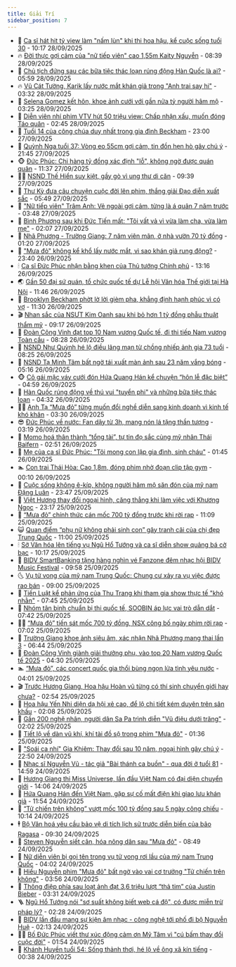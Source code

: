 ```yaml
---
title: Giải Trí
sidebar_position: 7
---
```


<!-- dantri-giai-tri:START -->
- 🤩 [Ca sĩ hát hit tỷ view làm &quot;nấm lùn&quot; khi thi hoa hậu, kể cuộc sống tuổi 30](https://dantri.com.vn/giai-tri/ca-si-hat-hit-ty-view-lam-nam-lun-khi-thi-hoa-hau-ke-cuoc-song-tuoi-30-20250928131507716.htm) - 10:17 28/09/2025
- 🔥 [Đời thực gợi cảm của &quot;nữ tiếp viên&quot; cao 1,55m Kaity Nguyễn](https://dantri.com.vn/giai-tri/doi-thuc-goi-cam-cua-nu-tiep-vien-cao-155m-kaity-nguyen-20250928143547077.htm) - 08:39 28/09/2025
- 🚀 [Chủ tịch đứng sau các bữa tiệc thác loạn rúng động Hàn Quốc là ai?](https://dantri.com.vn/giai-tri/chu-tich-dung-sau-cac-bua-tiec-thac-loan-rung-dong-han-quoc-la-ai-20250928121136264.htm) - 05:59 28/09/2025
- 🔥 [Vũ Cát Tường, Karik lấy nước mắt khán giả trong &quot;Anh trai say hi&quot;](https://dantri.com.vn/giai-tri/vu-cat-tuong-karik-lay-nuoc-mat-khan-gia-trong-anh-trai-say-hi-20250928092918156.htm) - 03:32 28/09/2025
- 🌈 [Selena Gomez kết hôn, khoe ảnh cưới với gần nửa tỷ người hâm mộ](https://dantri.com.vn/giai-tri/selena-gomez-ket-hon-khoe-anh-cuoi-voi-gan-nua-ty-nguoi-ham-mo-20250928092157144.htm) - 03:25 28/09/2025
- 📝 [Diễn viên nhí phim VTV hút 50 triệu view: Chấp nhận xấu, muốn đóng Táo quân](https://dantri.com.vn/giai-tri/dien-vien-nhi-phim-vtv-hut-50-trieu-view-chap-nhan-xau-muon-dong-tao-quan-20250928012957863.htm) - 02:45 28/09/2025
- 💪 [Tuổi 14 của công chúa duy nhất trong gia đình Beckham](https://dantri.com.vn/giai-tri/tuoi-14-cua-cong-chua-duy-nhat-trong-gia-dinh-beckham-20250927145741064.htm) - 23:00 27/09/2025
- 🤡 [Quỳnh Nga tuổi 37: Vòng eo 55cm gợi cảm, tin đồn hẹn hò gây chú ý](https://dantri.com.vn/giai-tri/quynh-nga-tuoi-37-vong-eo-55cm-goi-cam-tin-don-hen-ho-gay-chu-y-20250927213853747.htm) - 21:45 27/09/2025
- 🐵 [Đức Phúc: Chi hàng tỷ đồng xác định &quot;lỗ&quot;, không ngờ được quán quân](https://dantri.com.vn/giai-tri/duc-phuc-chi-hang-ty-dong-xac-dinh-lo-khong-ngo-duoc-quan-quan-20250927180716798.htm) - 11:37 27/09/2025
- 🧑‍🏫 [NSND Thế Hiển suy kiệt, gầy gò vì ung thư di căn](https://dantri.com.vn/giai-tri/nsnd-the-hien-suy-kiet-gay-go-vi-ung-thu-di-can-20250927145735907.htm) - 09:39 27/09/2025
- 💂 [Thư Kỳ đưa câu chuyện cuộc đời lên phim, thắng giải Đạo diễn xuất sắc](https://dantri.com.vn/giai-tri/thu-ky-dua-cau-chuyen-cuoc-doi-len-phim-thang-giai-dao-dien-xuat-sac-20250927113625995.htm) - 05:49 27/09/2025
- 🤠 [&quot;Nữ tiếp viên&quot; Trâm Anh: Vẻ ngoài gợi cảm, từng là á quân 7 năm trước](https://dantri.com.vn/giai-tri/nu-tiep-vien-tram-anh-ve-ngoai-goi-cam-tung-la-a-quan-7-nam-truoc-20250927012246518.htm) - 03:48 27/09/2025
- 🫶 [Bình Phương sau khi Đức Tiến mất: &quot;Tôi vất vả vì vừa làm cha, vừa làm mẹ&quot;](https://dantri.com.vn/giai-tri/binh-phuong-sau-khi-duc-tien-mat-toi-vat-va-vi-vua-lam-cha-vua-lam-me-20250927014041991.htm) - 02:07 27/09/2025
- 🦏 [Nhã Phương - Trường Giang: 7 năm viên mãn, ở nhà vườn 70 tỷ đồng](https://dantri.com.vn/giai-tri/nha-phuong-truong-giang-7-nam-vien-man-o-nha-vuon-70-ty-dong-20250926211318684.htm) - 01:20 27/09/2025
- 🧰 [&quot;Mưa đỏ&quot; không kể khổ lấy nước mắt, vì sao khán giả rung động?](https://dantri.com.vn/giai-tri/mua-do-khong-ke-kho-lay-nuoc-mat-vi-sao-khan-gia-rung-dong-20250919135758697.htm) - 23:40 26/09/2025
- 🕯 [Ca sĩ Đức Phúc nhận bằng khen của Thủ tướng Chính phủ](https://dantri.com.vn/giai-tri/ca-si-duc-phuc-nhan-bang-khen-cua-thu-tuong-chinh-phu-20250926200351387.htm) - 13:16 26/09/2025
- 🌏 [Gần 50 đại sứ quán, tổ chức quốc tế dự Lễ hội Văn hóa Thế giới tại Hà Nội](https://dantri.com.vn/giai-tri/gan-50-dai-su-quan-to-chuc-quoc-te-du-le-hoi-van-hoa-the-gioi-tai-ha-noi-20250926172534677.htm) - 11:46 26/09/2025
- 🌈 [Brooklyn Beckham phờt lờ lời gièm pha, khẳng định hạnh phúc vì có vợ](https://dantri.com.vn/giai-tri/brooklyn-beckham-phot-lo-loi-giem-pha-khang-dinh-hanh-phuc-vi-co-vo-20250926102354254.htm) - 11:30 26/09/2025
- 🎬 [Nhan sắc của NSƯT Kim Oanh sau khi bỏ hơn 1 tỷ đồng phẫu thuật thẩm mỹ](https://dantri.com.vn/giai-tri/nhan-sac-cua-nsut-kim-oanh-sau-khi-bo-hon-1-ty-dong-phau-thuat-tham-my-20250926013820652.htm) - 09:17 26/09/2025
- 👀 [Đoàn Công Vinh đạt top 10 Nam vương Quốc tế, đi thi tiếp Nam vương Toàn cầu](https://dantri.com.vn/giai-tri/doan-cong-vinh-dat-top-10-nam-vuong-quoc-te-di-thi-tiep-nam-vuong-toan-cau-20250926150746761.htm) - 08:28 26/09/2025
- 🧰 [NSND Như Quỳnh hé lộ điều lãng mạn từ chồng nhiếp ảnh gia 73 tuổi](https://dantri.com.vn/giai-tri/nsnd-nhu-quynh-he-lo-dieu-lang-man-tu-chong-nhiep-anh-gia-73-tuoi-20250926120655163.htm) - 08:25 26/09/2025
- 🧰 [NSND Tạ Minh Tâm bất ngờ tái xuất màn ảnh sau 23 năm vắng bóng](https://dantri.com.vn/giai-tri/nsnd-ta-minh-tam-bat-ngo-tai-xuat-man-anh-sau-23-nam-vang-bong-20250924211910589.htm) - 05:16 26/09/2025
- 🐵 [Cô gái mặc váy cưới đón Hứa Quang Hán kể chuyện “hôn lễ đặc biệt”](https://dantri.com.vn/giai-tri/co-gai-mac-vay-cuoi-don-hua-quang-han-ke-chuyen-hon-le-dac-biet-20250925233907797.htm) - 04:59 26/09/2025
- 🐘 [Hàn Quốc rúng động về thú vui &quot;tuyển phi&quot; và những bữa tiệc thác loạn](https://dantri.com.vn/giai-tri/han-quoc-rung-dong-ve-thu-vui-tuyen-phi-va-nhung-bua-tiec-thac-loan-20250926110921072.htm) - 04:32 26/09/2025
- 🧑‍💻 [Anh Tạ “Mưa đỏ” từng muốn đổi nghề diễn sang kinh doanh vì kinh tế khó khăn](https://dantri.com.vn/giai-tri/anh-ta-mua-do-tung-muon-doi-nghe-dien-sang-kinh-doanh-vi-kinh-te-kho-khan-20250925235757538.htm) - 03:30 26/09/2025
- 😎 [Đức Phúc về nước: Fan dậy từ 3h, mang nón lá tặng thần tượng](https://dantri.com.vn/giai-tri/duc-phuc-ve-nuoc-fan-day-tu-3h-mang-non-la-tang-than-tuong-20250926095125927.htm) - 03:19 26/09/2025
- 🧰 [Momo hoá thân thành “tổng tài”, tự tin đọ sắc cùng mỹ nhân Thái Baifern](https://dantri.com.vn/giai-tri/momo-hoa-than-thanh-tong-tai-tu-tin-do-sac-cung-my-nhan-thai-baifern-20250926015848721.htm) - 02:51 26/09/2025
- 🧰 [Mẹ của ca sĩ Đức Phúc: &quot;Tôi mong con lập gia đình, sinh cháu&quot;](https://dantri.com.vn/giai-tri/me-cua-ca-si-duc-phuc-toi-mong-con-lap-gia-dinh-sinh-chau-20250926083104062.htm) - 01:45 26/09/2025
- 🏊 [Con trai Thái Hòa: Cao 1,8m, đóng phim nhờ đoạn clip tập gym](https://dantri.com.vn/giai-tri/con-trai-thai-hoa-cao-18m-dong-phim-nho-doan-clip-tap-gym-20250926065716493.htm) - 00:10 26/09/2025
- 🌋 [Cuộc sống không ê-kíp, không người hâm mộ săn đón của mỹ nam Đặng Luân](https://dantri.com.vn/giai-tri/cuoc-song-khong-e-kip-khong-nguoi-ham-mo-san-don-cua-my-nam-dang-luan-20250925160517025.htm) - 23:47 25/09/2025
- 🔭 [Việt Hương thay đổi ngoại hình, căng thẳng khi làm việc với Khương Ngọc](https://dantri.com.vn/giai-tri/viet-huong-thay-doi-ngoai-hinh-cang-thang-khi-lam-viec-voi-khuong-ngoc-20250926052107115.htm) - 23:17 25/09/2025
- 📝 [“Mưa đỏ” chính thức cán mốc 700 tỷ đồng trước khi rời rạp](https://dantri.com.vn/giai-tri/mua-do-chinh-thuc-can-moc-700-ty-dong-truoc-khi-roi-rap-20250925173421494.htm) - 11:09 25/09/2025
- 😺 [Quan điểm “phụ nữ không phải sinh con” gây tranh cãi của chị đẹp Trung Quốc](https://dantri.com.vn/giai-tri/quan-diem-phu-nu-khong-phai-sinh-con-gay-tranh-cai-cua-chi-dep-trung-quoc-20250924140427473.htm) - 11:00 25/09/2025
- 🕯 [Sở Văn hóa lên tiếng vụ Ngũ Hổ Tướng và ca sĩ diễn show quảng bá cờ bạc](https://dantri.com.vn/giai-tri/so-van-hoa-len-tieng-vu-ngu-ho-tuong-va-ca-si-dien-show-quang-ba-co-bac-20250925151922828.htm) - 10:17 25/09/2025
- 🦄 [BIDV SmartBanking tặng hàng nghìn vé Fanzone đêm nhạc hội BIDV Music Festival](https://dantri.com.vn/giai-tri/bidv-smartbanking-tang-hang-nghin-ve-fanzone-dem-nhac-hoi-bidv-music-festival-20250925165327989.htm) - 09:58 25/09/2025
- 🌜 [Vụ tử vong của mỹ nam Trung Quốc: Chung cư xảy ra vụ việc được rao bán](https://dantri.com.vn/giai-tri/vu-tu-vong-cua-my-nam-trung-quoc-chung-cu-xay-ra-vu-viec-duoc-rao-ban-20250925144855885.htm) - 09:00 25/09/2025
- 👹 [Tiến Luật kể phản ứng của Thu Trang khi tham gia show thực tế &quot;khó nhằn&quot;](https://dantri.com.vn/giai-tri/tien-luat-ke-phan-ung-cua-thu-trang-khi-tham-gia-show-thuc-te-kho-nhan-20250925121000105.htm) - 07:45 25/09/2025
- 🚀 [Nhóm tân binh chuẩn bị thi quốc tế, SOOBIN áp lực vai trò dẫn dắt](https://dantri.com.vn/giai-tri/nhom-tan-binh-chuan-bi-thi-quoc-te-soobin-ap-luc-vai-tro-dan-dat-20250925111323754.htm) - 07:42 25/09/2025
- 🧑‍💻 [“Mưa đỏ” tiến sát mốc 700 tỷ đồng, NSX công bố ngày phim rời rạp](https://dantri.com.vn/giai-tri/mua-do-tien-sat-moc-700-ty-dong-nsx-cong-bo-ngay-phim-roi-rap-20250925134406091.htm) - 07:02 25/09/2025
- 🦩 [Trường Giang khoe ảnh siêu âm, xác nhận Nhã Phương mang thai lần 3](https://dantri.com.vn/giai-tri/truong-giang-khoe-anh-sieu-am-xac-nhan-nha-phuong-mang-thai-lan-3-20250925123312835.htm) - 06:44 25/09/2025
- 💫 [Đoàn Công Vinh giành giải thưởng phụ, vào top 20 Nam vương Quốc tế 2025](https://dantri.com.vn/giai-tri/doan-cong-vinh-gianh-giai-thuong-phu-vao-top-20-nam-vuong-quoc-te-2025-20250925111002526.htm) - 04:30 25/09/2025
- 🏊 [“Mưa đỏ”, các concert quốc gia thổi bùng ngọn lửa tình yêu nước](https://dantri.com.vn/giai-tri/mua-do-cac-concert-quoc-gia-thoi-bung-ngon-lua-tinh-yeu-nuoc-20250925104434248.htm) - 04:01 25/09/2025
- 🎬 [Trước Hương Giang, Hoa hậu Hoàn vũ từng có thí sinh chuyển giới hay chưa?](https://dantri.com.vn/giai-tri/truoc-huong-giang-hoa-hau-hoan-vu-tung-co-thi-sinh-chuyen-gioi-hay-chua-20250925094116406.htm) - 02:54 25/09/2025
- 💃 [Hoa hậu Yến Nhi diện dạ hội xẻ cao, để lộ chi tiết kém duyên trên sân khấu](https://dantri.com.vn/giai-tri/hoa-hau-yen-nhi-dien-da-hoi-xe-cao-de-lo-chi-tiet-kem-duyen-tren-san-khau-20250925011041408.htm) - 02:08 25/09/2025
- 🌊 [Gần 200 nghệ nhân, người dân Sa Pa trình diễn &quot;Vũ điệu dưới trăng&quot;](https://dantri.com.vn/giai-tri/gan-200-nghe-nhan-nguoi-dan-sa-pa-trinh-dien-vu-dieu-duoi-trang-20250924122120737.htm) - 02:02 25/09/2025
- 🧰 [Tiết lộ về dàn vũ khí, khí tài đồ sộ trong phim &quot;Mưa đỏ&quot;](https://dantri.com.vn/giai-tri/tiet-lo-ve-dan-vu-khi-khi-tai-do-so-trong-phim-mua-do-20250925012235890.htm) - 01:36 25/09/2025
- 🦣 [&quot;Soái ca nhí&quot; Gia Khiêm: Thay đổi sau 10 năm, ngoại hình gây chú ý](https://dantri.com.vn/giai-tri/soai-ca-nhi-gia-khiem-thay-doi-sau-10-nam-ngoai-hinh-gay-chu-y-20250921220532492.htm) - 22:50 24/09/2025
- 🥷 [Nhạc sĩ Nguyễn Vũ - tác giả &quot;Bài thánh ca buồn&quot; - qua đời ở tuổi 81](https://dantri.com.vn/giai-tri/nhac-si-nguyen-vu-tac-gia-bai-thanh-ca-buon-qua-doi-o-tuoi-81-20250924214639127.htm) - 14:59 24/09/2025
- 🦏 [Hương Giang thi Miss Universe, lần đầu Việt Nam có đại diện chuyển giới](https://dantri.com.vn/giai-tri/huong-giang-thi-miss-universe-lan-dau-viet-nam-co-dai-dien-chuyen-gioi-20250924205346637.htm) - 14:06 24/09/2025
- 🫶 [Hứa Quang Hán đến Việt Nam, gặp sự cố mất điện khi giao lưu khán giả](https://dantri.com.vn/giai-tri/hua-quang-han-den-viet-nam-gap-su-co-mat-dien-khi-giao-luu-khan-gia-20250924184409587.htm) - 11:54 24/09/2025
- 💼 [“Tử chiến trên không” vượt mốc 100 tỷ đồng sau 5 ngày công chiếu](https://dantri.com.vn/giai-tri/tu-chien-tren-khong-vuot-moc-100-ty-dong-sau-5-ngay-cong-chieu-20250924164807499.htm) - 10:14 24/09/2025
- 🕴 [Bộ Văn hoá yêu cầu bảo vệ di tích lịch sử trước diễn biến của bão Ragasa](https://dantri.com.vn/giai-tri/bo-van-hoa-yeu-cau-bao-ve-di-tich-lich-su-truoc-dien-bien-cua-bao-ragasa-20250924154331639.htm) - 09:30 24/09/2025
- 🐲 [Steven Nguyễn siết cân, hóa nông dân sau &quot;Mưa đỏ&quot;](https://dantri.com.vn/giai-tri/steven-nguyen-siet-can-hoa-nong-dan-sau-mua-do-20250924131201463.htm) - 08:49 24/09/2025
- 🐘 [Nữ diễn viên bị gọi tên trong vụ tử vong rơi lầu của mỹ nam Trung Quốc](https://dantri.com.vn/giai-tri/nu-dien-vien-bi-goi-ten-trong-vu-tu-vong-roi-lau-cua-my-nam-trung-quoc-20250924104148556.htm) - 04:02 24/09/2025
- 🤭 [Hiếu Nguyễn phim &quot;Mưa đỏ&quot; bất ngờ vào vai cơ trưởng &quot;Tử chiến trên không&quot;](https://dantri.com.vn/giai-tri/hieu-nguyen-phim-mua-do-bat-ngo-vao-vai-co-truong-tu-chien-tren-khong-20250923162857680.htm) - 03:56 24/09/2025
- 💯 [Thông điệp phía sau loạt ảnh đạt 3,6 triệu lượt “thả tim” của Justin Bieber](https://dantri.com.vn/giai-tri/thong-diep-phia-sau-loat-anh-dat-36-trieu-luot-tha-tim-cua-justin-bieber-20250924083217929.htm) - 03:31 24/09/2025
- 🪜 [Ngũ Hổ Tướng nói &quot;sơ suất không biết web cá độ&quot;, có được miễn trừ pháp lý?](https://dantri.com.vn/giai-tri/ngu-ho-tuong-noi-so-suat-khong-biet-web-ca-do-co-duoc-mien-tru-phap-ly-20250924085349061.htm) - 02:28 24/09/2025
- 👹 [BIDV lần đầu mang sự kiện âm nhạc - công nghệ tới phố đi bộ Nguyễn Huệ](https://dantri.com.vn/giai-tri/bidv-lan-dau-mang-su-kien-am-nhac-cong-nghe-toi-pho-di-bo-nguyen-hue-20250924090713302.htm) - 02:13 24/09/2025
- 🧑‍🏫 [Bố Đức Phúc viết thư xúc động cảm ơn Mỹ Tâm vì &quot;cú bấm thay đổi cuộc đời&quot;](https://dantri.com.vn/giai-tri/bo-duc-phuc-viet-thu-xuc-dong-cam-on-my-tam-vi-cu-bam-thay-doi-cuoc-doi-20250924081832709.htm) - 01:54 24/09/2025
- 🐘 [Khánh Huyền tuổi 54: Sống thảnh thơi, hé lộ về ông xã kín tiếng](https://dantri.com.vn/giai-tri/khanh-huyen-tuoi-54-song-thanh-thoi-he-lo-ve-ong-xa-kin-tieng-20250923084752587.htm) - 00:38 24/09/2025<!-- dantri-giai-tri:END -->

